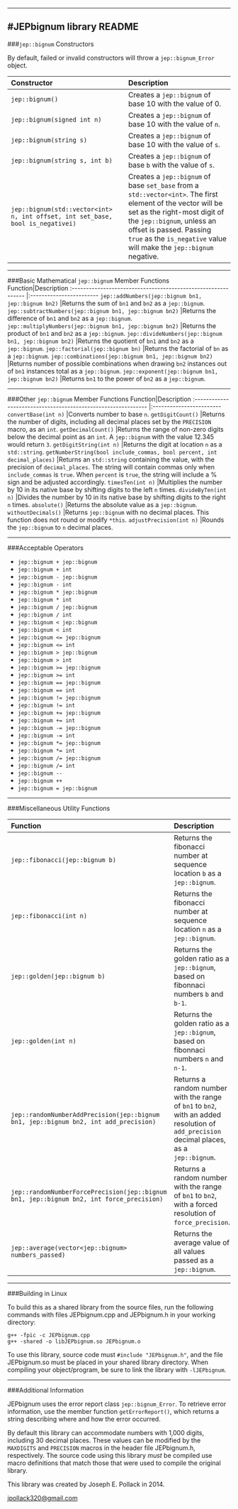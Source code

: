 ----
#JEPbignum library README
----
###`jep::bignum` Constructors

By default, failed or invalid constructors will throw a `jep::bignum_Error` object.	

Constructor|Description
:-----------------------------------------------	|:------------------------
`jep::bignum()`								|Creates a `jep::bignum` of base 10 with the value of 0.
`jep::bignum(signed int n)`					|Creates a `jep::bignum` of base 10 with the value of `n`.
`jep::bignum(string s)`						|Creates a `jep::bignum` of base 10 with the value of `s`.
`jep::bignum(string s, int b)`					|Creates a `jep::bignum` of base `b` with the value of `s`.
`jep::bignum(std::vector<int> n, int offset, int set_base, bool is_negativei)`			|Creates a `jep::bignum` of base `set_base` from a `std::vector<int>`. The first element of the vector will be set as the right-most digit of the `jep::bignum`, unless an offset is passed. Passing `true` as the `is_negative` value will make the `jep::bignum` negative.



----
###Basic Mathematical `jep::bignum` Member Functions                      
Function|Description
:-------------------------------------------------------------	|:------------------------
`jep::addNumbers(jep::bignum bn1, jep::bignum bn2)`			|Returns the sum of `bn1` and `bn2` as a `jep::bignum`.
`jep::subtractNumbers(jep::bignum bn1, jep::bignum bn2)`		|Returns the difference of `bn1` and `bn2` as a `jep::bignum`.
`jep::multiplyNumbers(jep::bignum bn1, jep::bignum bn2)`		|Returns the product of `bn1` and `bn2` as a `jep::bignum`.
`jep::divideNumbers(jep::bignum bn1, jep::bignum bn2)`		|Returns the quotient of `bn1` and `bn2` as a `jep::bignum`.
`jep::factorial(jep::bignum bn)`							|Returns the factorial of `bn` as a `jep::bignum`.
`jep::combinations(jep::bignum bn1, jep::bignum bn2)`			|Returns number of possible combinations when drawing `bn2` instances out of `bn1` instances total as a `jep::bignum`.
`jep::exponent(jep::bignum bn1, jep::bignum bn2)`				|Returns `bn1` to the power of `bn2` as a `jep::bignum`.

----
###Other `jep::bignum` Member Functions 
Function|Description
:-------------------------------------------------------------	|:------------------------
`convertBase(int n)`									|Converts number to base `n`.
`getDigitCount()`										|Returns the number of digits, including all decimal places set by the `PRECISION` macro, as an `int`.
`getDecimalCount()`									|Returns the range of non-zero digits below the decimal point as an `int`. A `jep::bignum` with the value 12.345 would return `3`.
`getDigitString(int n)`									|Returns the digit at location `n` as a `std::string`.
`getNumberString(bool include_commas, bool percent, int decimal_places)`	|Returns an `std::string` containing the value, with the precision of `decimal_places`. The string will contain commas only when `include_commas` is `true`. When `percent` is `true`, the string will include a % sign and be adjusted accordingly.
`timesTen(int n)`										|Multiplies the number by 10 in its native base by  shifting digits to the left `n` times.
`divideByTen(int n)`									|Divides the number by 10 in its native base by shifting digits to the right `n` times.
`absolute()`											|Returns the absolute value as a `jep::bignum`.
`withoutDecimals()`									|Returns `jep::bignum` with no decimal places. This function does not round or modify `*this`.
`adjustPrecision(int n)`								|Rounds the `jep::bignum` to `n` decimal places.

----
###Acceptable Operators 
* `jep::bignum + jep::bignum`
* `jep::bignum + int`
* `jep::bignum - jep::bignum`
* `jep::bignum - int`
* `jep::bignum * jep::bignum`
* `jep::bignum * int`
* `jep::bignum / jep::bignum`
* `jep::bignum / int`
* `jep::bignum < jep::bignum`
* `jep::bignum < int`
* `jep::bignum <= jep::bignum`
* `jep::bignum <= int`
* `jep::bignum > jep::bignum`
* `jep::bignum > int`
* `jep::bignum >= jep::bignum`
* `jep::bignum >= int`
* `jep::bignum == jep::bignum`
* `jep::bignum == int`
* `jep::bignum != jep::bignum`
* `jep::bignum != int`   
* `jep::bignum += jep::bignum`  
* `jep::bignum += int`	
* `jep::bignum -= jep::bignum`      
* `jep::bignum -= int`
* `jep::bignum *= jep::bignum`
* `jep::bignum *= int`
* `jep::bignum /= jep::bignum`
* `jep::bignum /= int`
* `jep::bignum --`
* `jep::bignum ++`
* `jep::bignum = jep::bignum`

----
###Miscellaneous Utility Functions

Function|Description
:-------------------------------------------------------------	|:------------------------
`jep::fibonacci(jep::bignum b)`							|Returns the fibonacci number at sequence location `b` as a `jep::bignum`.
`jep::fibonacci(int n)`									|Returns the fibonacci number at sequence location `n` as a `jep::bignum`.
`jep::golden(jep::bignum b)`								|Returns the golden ratio as a `jep::bignum`, based on fibonnaci numbers `b` and `b-1`.
`jep::golden(int n)`									|Returns the golden ratio as a `jep::bignum`, based on fibonnaci numbers `n` and `n-1`.
`jep::randomNumberAddPrecision(jep::bignum bn1, jep::bignum bn2, int add_precision)`	|Returns a random number with the range of `bn1` to `bn2`, with an added resolution of `add_precision` decimal places, as a `jep::bignum`.
`jep::randomNumberForcePrecision(jep::bignum bn1, jep::bignum bn2, int force_precision)`	|Returns a random number with the range of `bn1` to `bn2`, with a forced resolution of `force_precision`.
`jep::average(vector<jep::bignum> numbers_passed)`		|Returns the average value of all values passed as a `jep::bignum`.

----
###Building in Linux

To build this as a shared library from the source files, run the following 
commands with files JEPbignum.cpp and JEPbignum.h in your working directory:

	g++ -fpic -c JEPbignum.cpp
	g++ -shared -o libJEPbignum.so JEPbignum.o 

To use this library, source code must `#include "JEPbignum.h"`, and the file 
JEPbignum.so must be placed in your shared library directory. When compiling 
your object/program, be sure to link the library with `-lJEPbignum`.

----
###Additional Information

JEPbignum uses the error report class `jep::bignum_Error`. To retrieve error
information, use the member function `getErrorReport()`, which
returns a string describing where and how the error occurred.

By default this library can accommodate numbers with 1,000 digits, including 30 decimal places. These values can be modified by the `MAXDIGITS` and `PRECISION` macros in the header file JEPbignum.h, respectively. The source code using this library *must* be compiled use macro definitions that match those that were used to compile the original library.

This library was created by Joseph E. Pollack in 2014.

jpollack320@gmail.com
